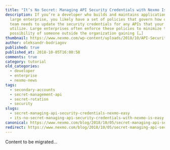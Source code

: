 ```yaml
---
title: "It’s No Secret: Managing API Security Credentials with Nexmo Is Easy"
description: If you’re a developer who builds and maintains applications for a
  large enterprise, you likely have a set of policies that govern how often your
  team needs to update the security credentials for any APIs that your apps
  utilize. Large enterprises often enforce these policies to minimize the
  possibility of someone outside the organization gaining […]
thumbnail: https://www.nexmo.com/wp-content/uploads/2018/10/API-Security.png
author: oleksandr-bodriagov
published: true
published_at: 2018-10-05T16:00:58
comments: true
category: tutorial
old_categories:
  - developer
  - enterprise
  - nexmo-news
tags:
  - secondary-accounts
  - secret-management-api
  - secret-rotation
  - security
slugs:
  - secret-managing-api-security-credentials-nexmo-easy
  - its-no-secret-managing-api-security-credentials-with-nexmo-is-easy
canonical: https://www.nexmo.com/blog/2018/10/05/secret-managing-api-security-credentials-nexmo-easy
redirect: https://www.nexmo.com/blog/2018/10/05/secret-managing-api-security-credentials-nexmo-easy
---
```

Content to be migrated...